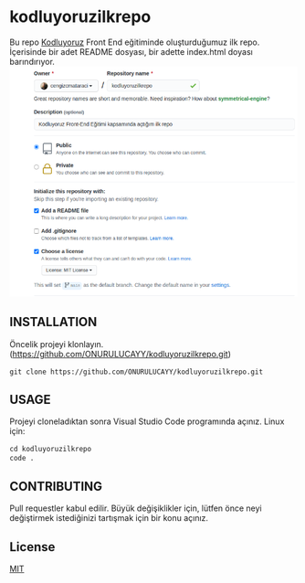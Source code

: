 # kodluyoruzilkrepo


Bu repo [Kodluyoruz](https//:app.patika.dev) Front End eğitiminde oluşturduğumuz ilk repo. İçerisinde bir adet README dosyası, bir adette index.html doyası barındırıyor.
![RESİM](https://github.com/ONURULUCAYY/kodluyoruzilkrepo/blob/main/github.png)

## INSTALLATION
Öncelik projeyi klonlayın. (https://github.com/ONURULUCAYY/kodluyoruzilkrepo.git)
```
git clone https://github.com/ONURULUCAYY/kodluyoruzilkrepo.git
```
## USAGE
Projeyi cloneladıktan sonra Visual Studio Code programında açınız.
Linux için:

```
cd kodluyoruzilkrepo
code .
```

## CONTRIBUTING

Pull requestler kabul edilir. Büyük değişiklikler için, lütfen önce neyi değiştirmek istediğinizi tartışmak için bir konu açınız.

## License

[MIT](https://choosealicense.com/licenses/mit)
